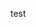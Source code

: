 <!DOCTYPE html>
<html>
  <head>
  </head>
  <body>
    <p>test</p>
    <script>
      alert('hhhh');
    </script>
  </body>
</html>
